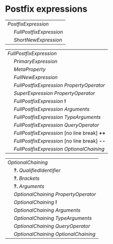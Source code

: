 # Postfix expressions

<table>
    <tr>
        <td colspan="2"><i>PostfixExpression</i></td>
    </tr>
    <tr>
        <td>&nbsp;</td><td><i>FullPostfixExpression</i></td>
    </tr>
    <tr>
        <td>&nbsp;</td><td><i>ShortNewExpression</i></td>
    </tr>
</table>

<table>
    <tr>
        <td colspan="2"><i>FullPostfixExpression</i></td>
    </tr>
    <tr>
        <td>&nbsp;</td><td><i>PrimaryExpression</i></td>
    </tr>
    <tr>
        <td>&nbsp;</td><td><i>MetaProperty</i></td>
    </tr>
    <tr>
        <td>&nbsp;</td><td><i>FullNewExpression</i></td>
    </tr>
    <tr>
        <td>&nbsp;</td><td><i>FullPostfixExpression</i> <i>PropertyOperator</i></td>
    </tr>
    <tr>
        <td>&nbsp;</td><td><i>SuperExpression</i> <i>PropertyOperator</i></td>
    </tr>
    <tr>
        <td>&nbsp;</td><td><i>FullPostfixExpression</i> <b>!</b></td>
    </tr>
    <tr>
        <td>&nbsp;</td><td><i>FullPostfixExpression</i> <i>Arguments</i></td>
    </tr>
    <tr>
        <td>&nbsp;</td><td><i>FullPostfixExpression</i> <i>TypeArguments</i></td>
    </tr>
    <tr>
        <td>&nbsp;</td><td><i>FullPostfixExpression</i> <i>QueryOperator</i></td>
    </tr>
    <tr>
        <td>&nbsp;</td><td><i>FullPostfixExpression</i> [no line break] <b>++</b></td>
    </tr>
    <tr>
        <td>&nbsp;</td><td><i>FullPostfixExpression</i> [no line break] <b>--</b></td>
    </tr>
    <tr>
        <td>&nbsp;</td><td><i>FullPostfixExpression</i> <i>OptionalChaining</i></td>
    </tr>
</table>

<table>
    <tr>
        <td colspan="2"><i>OptionalChaining</i></td>
    </tr>
    <tr>
        <td>&nbsp;</td><td><b>?.</b> <i>QualifiedIdentifier</i></td>
    </tr>
    <tr>
        <td>&nbsp;</td><td><b>?.</b> <i>Brackets</i></td>
    </tr>
    <tr>
        <td>&nbsp;</td><td><b>?.</b> <i>Arguments</i></td>
    </tr>
    <tr>
        <td>&nbsp;</td><td><i>OptionalChaining</i> <i>PropertyOperator</i></td>
    </tr>
    <tr>
        <td>&nbsp;</td><td><i>OptionalChaining</i> <b>!</b></td>
    </tr>
    <tr>
        <td>&nbsp;</td><td><i>OptionalChaining</i> <i>Arguments</i></td>
    </tr>
    <tr>
        <td>&nbsp;</td><td><i>OptionalChaining</i> <i>TypeArguments</i></td>
    </tr>
    <tr>
        <td>&nbsp;</td><td><i>OptionalChaining</i> <i>QueryOperator</i></td>
    </tr>
    <tr>
        <td>&nbsp;</td><td><i>OptionalChaining</i> <i>OptionalChaining</i></td>
    </tr>
</table>